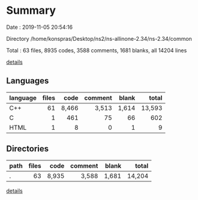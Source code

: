 # Summary

Date : 2019-11-05 20:54:16

Directory /home/konspras/Desktop/ns2/ns-allinone-2.34/ns-2.34/common

Total : 63 files,  8935 codes, 3588 comments, 1681 blanks, all 14204 lines

[details](details.md)

## Languages
| language | files | code | comment | blank | total |
| :--- | ---: | ---: | ---: | ---: | ---: |
| C++ | 61 | 8,466 | 3,513 | 1,614 | 13,593 |
| C | 1 | 461 | 75 | 66 | 602 |
| HTML | 1 | 8 | 0 | 1 | 9 |

## Directories
| path | files | code | comment | blank | total |
| :--- | ---: | ---: | ---: | ---: | ---: |
| . | 63 | 8,935 | 3,588 | 1,681 | 14,204 |

[details](details.md)